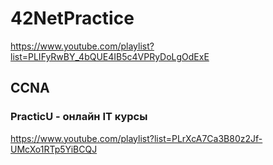 # 42NetPractice

https://www.youtube.com/playlist?list=PLIFyRwBY_4bQUE4IB5c4VPRyDoLgOdExE

## CCNA

### PracticU - онлайн IT курсы

https://www.youtube.com/playlist?list=PLrXcA7Ca3B80z2Jf-UMcXo1RTp5YiBCQJ
